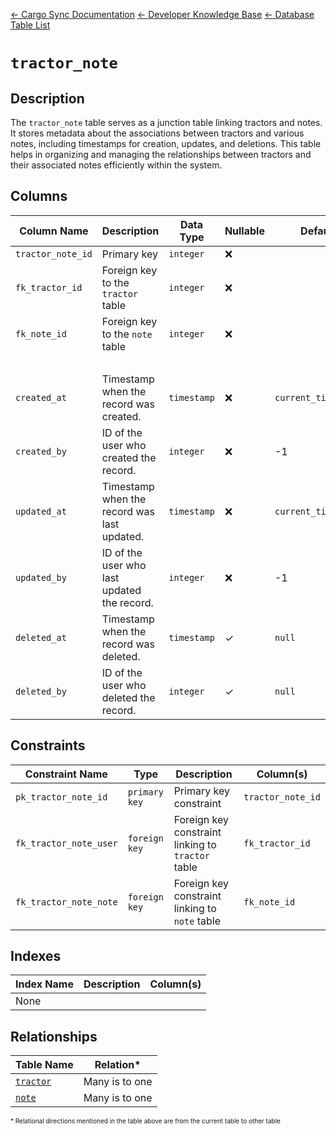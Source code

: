 [← Cargo Sync Documentation](../../../../readme.md) [← Developer Knowledge Base](../../readme.md) [← Database Table List](../database-design.md)

# `tractor_note`

## Description

The `tractor_note` table serves as a junction table linking tractors and notes. It stores metadata about the associations between tractors and various notes, including timestamps for creation, updates, and deletions. This table helps in organizing and managing the relationships between tractors and their associated notes efficiently within the system.

## Columns

|Column Name|Description|Data Type|Nullable|Default|
|-|-|-|-|-|
|`tractor_note_id`|Primary key|`integer`|❌||
|`fk_tractor_id`|Foreign key to the `tractor` table|`integer`|❌||
|`fk_note_id`|Foreign key to the `note` table|`integer`|❌||
|&nbsp;|
|`created_at`|Timestamp when the record was created.|`timestamp`|❌|`current_timestamp`|
|`created_by`|ID of the user who created the record.|`integer`|❌|-1|
|`updated_at`|Timestamp when the record was last updated.|`timestamp`|❌|`current_timestamp`|
|`updated_by`|ID of the user who last updated the record.|`integer`|❌|-1|
|`deleted_at`|Timestamp when the record was deleted.|`timestamp`|✓|`null`|
|`deleted_by`|ID of the user who deleted the record.|`integer`|✓|`null`|

## Constraints

|Constraint Name|Type|Description|Column(s)|
|--|--|--|--|
|`pk_tractor_note_id`|`primary key`|Primary key constraint|`tractor_note_id`|
|`fk_tractor_note_user`|`foreign key`|Foreign key constraint linking to `tractor` table|`fk_tractor_id`|
|`fk_tractor_note_note`|`foreign key`|Foreign key constraint linking to `note` table|`fk_note_id`|

## Indexes

|Index Name|Description|Column(s)|
|-|-|-|
|None|

## Relationships

|Table Name|Relation*|
|-|-|
|[`tractor`](./tractor-table.md)|Many is to one|
|[`note`](./note-table.md)|Many is to one|


<span style="font-size:10px">\* Relational directions mentioned in the table above are from the current table to other table</span>